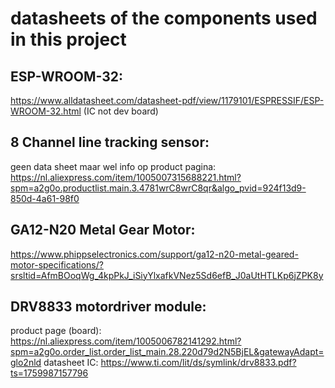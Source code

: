 # datasheets of the components used in this project

## ESP-WROOM-32:
  https://www.alldatasheet.com/datasheet-pdf/view/1179101/ESPRESSIF/ESP-WROOM-32.html (IC not dev board)
  
## 8 Channel line tracking sensor:
  geen data sheet maar wel info op product pagina:
      https://nl.aliexpress.com/item/1005007315688221.html?spm=a2g0o.productlist.main.3.4781wrC8wrC8qr&algo_pvid=924f13d9-850d-4a61-98f0

## GA12-N20 Metal Gear Motor:
  https://www.phippselectronics.com/support/ga12-n20-metal-geared-motor-specifications/?srsltid=AfmBOoqWg_4kpPkJ_iSiyYlxafkVNez5Sd6efB_J0aUtHTLKp6jZPK8y

## DRV8833 motordriver module:
  product page (board): 
      https://nl.aliexpress.com/item/1005006782141292.html?spm=a2g0o.order_list.order_list_main.28.220d79d2N5BjEL&gatewayAdapt=glo2nld
  datasheet IC: 
      https://www.ti.com/lit/ds/symlink/drv8833.pdf?ts=1759987157796

  
  
  
